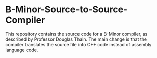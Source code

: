 # B-Minor-Source-to-Source-Compiler
This repository contains the source code for a B-Minor compiler, as described by Professor Douglas Thain. 
The main change is that the compiler translates the source file into C++ code instead of assembly language code.
